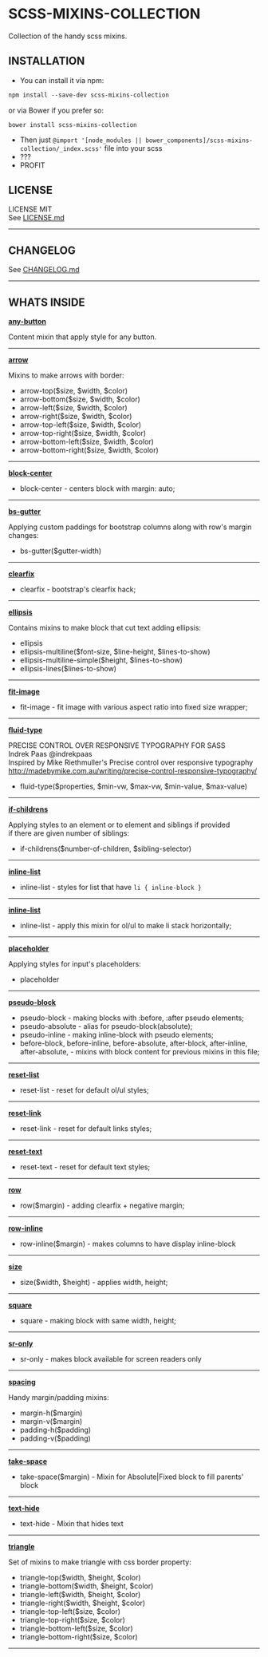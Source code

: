 # SCSS-MIXINS-COLLECTION

Collection of the handy scss mixins.

## INSTALLATION

* You can install it via npm:
```css
npm install --save-dev scss-mixins-collection
```
or via Bower if you prefer so: 
```
bower install scss-mixins-collection
```
  
* Then just `@import '[node_modules || bower_components]/scss-mixins-collection/_index.scss'` file into your scss
* ???
* PROFIT

## LICENSE

LICENSE MIT  
See [LICENSE.md](https://github.com/RusinovAnton/scss-mixins-collection/blob/master/LICENSE.md)

-----

## CHANGELOG

See [CHANGELOG.md](https://github.com/RusinovAnton/scss-mixins-collection/blob/master/CHANGELOG.md)

-----

## WHATS INSIDE
  
[**any-button**](https://github.com/RusinovAnton/scss-mixins-collection/blob/master/mixins/_any-button.scss)  
  
Content mixin that apply style for any button.  
  
-----  
  
[**arrow**](https://github.com/RusinovAnton/scss-mixins-collection/blob/master/mixins/arrow/__arrow.scss)

Mixins to make arrows with border:

* arrow-top($size, $width, $color)
* arrow-bottom($size, $width, $color)
* arrow-left($size, $width, $color)
* arrow-right($size, $width, $color)
* arrow-top-left($size, $width, $color)
* arrow-top-right($size, $width, $color)
* arrow-bottom-left($size, $width, $color)
* arrow-bottom-right($size, $width, $color)

-----

[**block-center**](https://github.com/RusinovAnton/scss-mixins-collection/blob/master/mixins/_block-center.scss)

* block-center - centers block with margin: auto;

-----

[**bs-gutter**](https://github.com/RusinovAnton/scss-mixins-collection/blob/master/mixins/_bs-gutter.scss)

Applying custom paddings for bootstrap columns along with row's margin changes:

* bs-gutter($gutter-width)  

-----

[**clearfix**](https://github.com/RusinovAnton/scss-mixins-collection/blob/master/mixins/_clearfix.scss)

* clearfix - bootstrap's clearfix hack;

-----

[**ellipsis**](https://github.com/RusinovAnton/scss-mixins-collection/blob/master/mixins/ellipsis/__ellipsis.scss)

  Contains mixins to make block that cut text adding ellipsis:
* ellipsis
* ellipsis-multiline($font-size, $line-height, $lines-to-show)
* ellipsis-multiline-simple($height, $lines-to-show)
* ellipsis-lines($lines-to-show)

-----

[**fit-image**](https://github.com/RusinovAnton/scss-mixins-collection/blob/master/mixins/_fit-image.scss)

* fit-image - fit image with various aspect ratio into fixed size wrapper;

-----

[**fluid-type**](https://github.com/RusinovAnton/scss-mixins-collection/blob/master/mixins/_fullwidth.scss)

PRECISE CONTROL OVER RESPONSIVE TYPOGRAPHY FOR SASS  
Indrek Paas @indrekpaas  
Inspired by Mike Riethmuller's Precise control over responsive typography  
http://madebymike.com.au/writing/precise-control-responsive-typography/  
* fluid-type($properties, $min-vw, $max-vw, $min-value, $max-value)  

-----

[**if-childrens**](https://github.com/RusinovAnton/scss-mixins-collection/blob/master/mixins/_if-childrens.scss)

Applying styles to an element or to element and siblings if provided  
if there are given number of siblings:

* if-childrens($number-of-children, $sibling-selector)

-----

[**inline-list**](https://github.com/RusinovAnton/scss-mixins-collection/blob/master/mixins/_inline-list.scss)

* inline-list - styles for list that have `li { inline-block }`

-----

[**inline-list**](https://github.com/RusinovAnton/scss-mixins-collection/blob/master/mixins/_inline-list.scss)

* inline-list - apply this mixin for ol/ul to make li stack horizontally;

-----

[**placeholder**](https://github.com/RusinovAnton/scss-mixins-collection/blob/master/mixins/_placeholder.scss)

Applying styles for input's placeholders:

* placeholder

-----

[**pseudo-block**](https://github.com/RusinovAnton/scss-mixins-collection/blob/master/mixins/_pseudo-block.scss)

* pseudo-block - making blocks with :before, :after pseudo elements;
* pseudo-absolute - alias for pseudo-block(absolute);
* pseudo-inline - making inline-block with pseudo elements;
* before-block, before-inline, before-absolute, after-block, after-inline, after-absolute, - mixins with block content for previous mixins in this file;

-----

[**reset-list**](https://github.com/RusinovAnton/scss-mixins-collection/blob/master/mixins/_reset-list.scss)

* reset-list - reset for default ol/ul styles;

-----

[**reset-link**](https://github.com/RusinovAnton/scss-mixins-collection/blob/master/mixins/_reset-link.scss)

* reset-link - reset for default links styles;

-----

[**reset-text**](https://github.com/RusinovAnton/scss-mixins-collection/blob/master/mixins/_reset-text.scss)

* reset-text - reset for default text styles;

-----

[**row**](https://github.com/RusinovAnton/scss-mixins-collection/blob/master/mixins/_row.scss)

* row($margin) - adding clearfix + negative margin;

-----

[**row-inline**](https://github.com/RusinovAnton/scss-mixins-collection/blob/master/mixins/_row.scss)

* row-inline($margin) - makes columns to have display inline-block

-----

[**size**](https://github.com/RusinovAnton/scss-mixins-collection/blob/master/mixins/_size.scss)

* size($width, $height) - applies width, height;

-----

[**square**](https://github.com/RusinovAnton/scss-mixins-collection/blob/master/mixins/_square.scss)

* square - making block with same width, height;

-----

[**sr-only**](https://github.com/RusinovAnton/scss-mixins-collection/blob/master/mixins/_sr-only.scss)

* sr-only - makes block available for screen readers only

-----

[**spacing**](https://github.com/RusinovAnton/scss-mixins-collection/blob/master/mixins/_spacing.scss)

Handy margin/padding mixins:

* margin-h($margin)
* margin-v($margin)
* padding-h($padding)
* padding-v($padding)

-----

[**take-space**](https://github.com/RusinovAnton/scss-mixins-collection/blob/master/mixins/_take-space.scss)

* take-space($margin) - Mixin for Absolute|Fixed block to fill parents' block 

-----

[**text-hide**](https://github.com/RusinovAnton/scss-mixins-collection/blob/master/mixins/_text-hide.scss)

* text-hide - Mixin that hides text

-----

[**triangle**](https://github.com/RusinovAnton/scss-mixins-collection/blob/master/mixins/triangle/__triangle.scss)

Set of mixins to make triangle with css border property:

* triangle-top($width, $height, $color)
* triangle-bottom($width, $height, $color)
* triangle-left($width, $height, $color)
* triangle-right($width, $height, $color)
* triangle-top-left($size, $color)
* triangle-top-right($size, $color)
* triangle-bottom-left($size, $color)
* triangle-bottom-right($size, $color)

-----
